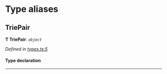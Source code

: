 

# Type aliases

<a id="triepair"></a>

##  TriePair

**Ƭ TriePair**: *`object`*

*Defined in [types.ts:5](https://github.com/polkadot-js/common/blob/4ae7e4f/packages/trie-hash/src/types.ts#L5)*

#### Type declaration

___

